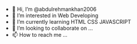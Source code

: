 - 👋 Hi, I’m @abdulrehmankhan2006
- 👀 I’m interested in Web Developing
- 🌱 I’m currently learning HTML CSS JAVASCRIPT
- 💞️ I’m looking to collaborate on ...
- 📫 How to reach me ...

<!---
abdulrehmankhan2006/abdulrehmankhan2006 is a ✨ special ✨ repository because its `README.md` (this file) appears on your GitHub profile.
You can click the Preview link to take a look at your changes.
--->
